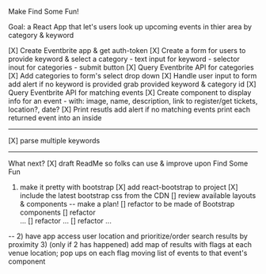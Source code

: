 Make Find Some Fun!

Goal: a React App that let's users look up upcoming events in thier area by category & keyword 

[X] Create Eventbrite app & get auth-token
[X] Create a form for users to provide keyword & select a category
    - text input for keyword
    - selector inout for categories
    - submit button
[X] Query Eventbrite API for categories 
[X] Add categories to form's select drop down
[X] Handle user input to form 
    add alert if no keyword is provided
    grab provided keyword & category id
[X] Query Eventbrite API for matching events
[X] Create component to display info for an event <Event />
    - with: image, name, description, link to register/get tickets, location?, date?
[X] Print resutls
    add alert if no matching events
    print each returned event into an <Event /> inside <EventsList />

--- 
[X] parse multiple keywords

---
What next? 
[X] draft ReadMe so folks can use & improve upon Find Some Fun

1) make it pretty with bootstrap
[X] add react-bootstrap to project
[X] include the latest bootstrap css from the CDN
[] review available layouts & components -- make a plan!
[] refactor <App /> to be made of Bootstrap components
[] refactor <Form /> ...
[] refactor <EventsList /> ...
[] refactor <Event /> ... 

--
2) have app access user location and prioritize/order search results by proximity
3) (only if 2 has happened) add map of results with flags at each venue location; pop ups on each flag moving list of events to that event's component